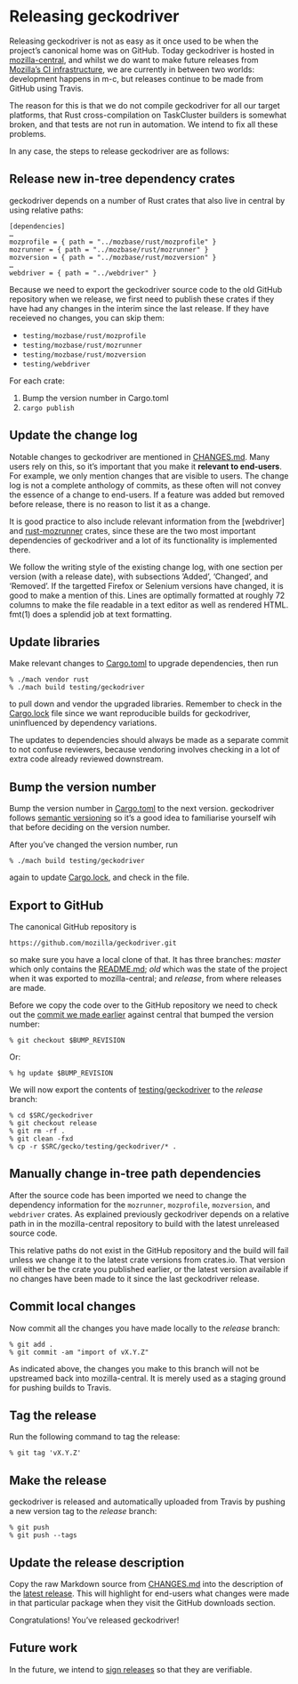 Releasing geckodriver
=====================

Releasing geckodriver is not as easy as it once used to be when the
project’s canonical home was on GitHub.  Today geckodriver is hosted
in [mozilla-central], and whilst we do want to make future releases
from [Mozilla’s CI infrastructure], we are currently in between two
worlds: development happens in m-c, but releases continue to be made
from GitHub using Travis.

The reason for this is that we do not compile geckodriver for all
our target platforms, that Rust cross-compilation on TaskCluster
builders is somewhat broken, and that tests are not run in automation.
We intend to fix all these problems.

In any case, the steps to release geckodriver are as follows:

[mozilla-central]: https://hg.mozilla.org/mozilla-central/
[Mozilla’s CI infrastructure]: https://treeherder.mozilla.org/


Release new in-tree dependency crates
-------------------------------------

geckodriver depends on a number of Rust crates that also live in
central by using relative paths:

    [dependencies]
    …
    mozprofile = { path = "../mozbase/rust/mozprofile" }
	mozrunner = { path = "../mozbase/rust/mozrunner" }
	mozversion = { path = "../mozbase/rust/mozversion" }
	…
    webdriver = { path = "../webdriver" }

Because we need to export the geckodriver source code to the old
GitHub repository when we release, we first need to publish these
crates if they have had any changes in the interim since the last
release.  If they have receieved no changes, you can skip them:

  - `testing/mozbase/rust/mozprofile`
  - `testing/mozbase/rust/mozrunner`
  - `testing/mozbase/rust/mozversion`
  - `testing/webdriver`

For each crate:

  1. Bump the version number in Cargo.toml
  2. `cargo publish`


Update the change log
---------------------

Notable changes to geckodriver are mentioned in [CHANGES.md]. Many
users rely on this, so it’s important that you make it **relevant
to end-users**.  For example, we only mention changes that are visible
to users.  The change log is not a complete anthology of commits,
as these often will not convey the essence of a change to end-users.
If a feature was added but removed before release, there is no reason
to list it as a change.

It is good practice to also include relevant information from the
[webdriver] and [rust-mozrunner] crates, since these are the two most
important dependencies of geckodriver and a lot of its functionality
is implemented there.

We follow the writing style of the existing change log, with
one section per version (with a release date), with subsections
‘Added’, ‘Changed’, and ‘Removed’.  If the targetted
Firefox or Selenium versions have changed, it is good to make a
mention of this.  Lines are optimally formatted at roughly 72 columns
to make the file readable in a text editor as well as rendered HTML.
fmt(1) does a splendid job at text formatting.

[CHANGES.md]: https://searchfox.org/mozilla-central/source/testing/geckodriver/CHANGES.md
[rust-mozrunner]: https://github.com/jgraham/rust_mozrunner


Update libraries
----------------

Make relevant changes to [Cargo.toml] to upgrade dependencies, then run

	% ./mach vendor rust
	% ./mach build testing/geckodriver

to pull down and vendor the upgraded libraries.  Remember to check
in the [Cargo.lock] file since we want reproducible builds for
geckodriver, uninfluenced by dependency variations.

The updates to dependencies should always be made as a separate
commit to not confuse reviewers, because vendoring involves checking
in a lot of extra code already reviewed downstream.

[Cargo.toml]: https://searchfox.org/mozilla-central/source/testing/geckodriver/Cargo.toml
[Cargo.lock]: https://searchfox.org/mozilla-central/source/testing/geckodriver/Cargo.lock


Bump the version number
-----------------------

Bump the version number in [Cargo.toml] to the next version.
geckodriver follows [semantic versioning] so it’s a good idea to
familiarise yourself wih that before deciding on the version number.

After you’ve changed the version number, run

	% ./mach build testing/geckodriver

again to update [Cargo.lock], and check in the file.

[semantic versioning]: http://semver.org/


Export to GitHub
----------------

The canonical GitHub repository is

	https://github.com/mozilla/geckodriver.git

so make sure you have a local clone of that.  It has three branches:
_master_ which only contains the [README.md]; _old_ which was the
state of the project when it was exported to mozilla-central; and
_release_, from where releases are made.

Before we copy the code over to the GitHub repository we need to
check out the [commit we made earlier](#bump-the-version-number)
against central that bumped the version number:

	% git checkout $BUMP_REVISION

Or:

	% hg update $BUMP_REVISION

We will now export the contents of [testing/geckodriver] to the
_release_ branch:

	% cd $SRC/geckodriver
	% git checkout release
	% git rm -rf .
	% git clean -fxd
	% cp -r $SRC/gecko/testing/geckodriver/* .

[README.md]: https://searchfox.org/mozilla-central/source/testing/geckodriver/README.md
[testing/geckodriver]: https://searchfox.org/mozilla-central/source/testing/geckodriver


Manually change in-tree path dependencies
------------------------------------------

After the source code has been imported we need to change the dependency
information for the `mozrunner`, `mozprofile`, `mozversion`, and
`webdriver` crates.  As explained previously geckodriver depends
on a relative path in in the mozilla-central repository to build
with the latest unreleased source code.

This relative paths do not exist in the GitHub repository and the
build will fail unless we change it to the latest crate versions
from crates.io.  That version will either be the crate you published
earlier, or the latest version available if no changes have been
made to it since the last geckodriver release.


Commit local changes
--------------------

Now commit all the changes you have made locally to the _release_ branch:

	% git add .
	% git commit -am "import of vX.Y.Z"

As indicated above, the changes you make to this branch will not
be upstreamed back into mozilla-central.  It is merely used as a
staging ground for pushing builds to Travis.


Tag the release
---------------

Run the following command to tag the release:

	% git tag 'vX.Y.Z'


Make the release
----------------

geckodriver is released and automatically uploaded from Travis by
pushing a new version tag to the _release_ branch:

	% git push
	% git push --tags


Update the release description
------------------------------

Copy the raw Markdown source from [CHANGES.md] into the description
of the [latest release].  This will highlight for end-users what
changes were made in that particular package when they visit the
GitHub downloads section.

Congratulations!  You’ve released geckodriver!

[latest release]: https://github.com/mozilla/geckodriver/releases


Future work
-----------

In the future, we intend to [sign releases] so that they are
verifiable.

[sign releases]: https://github.com/mozilla/geckodriver/issues/292
